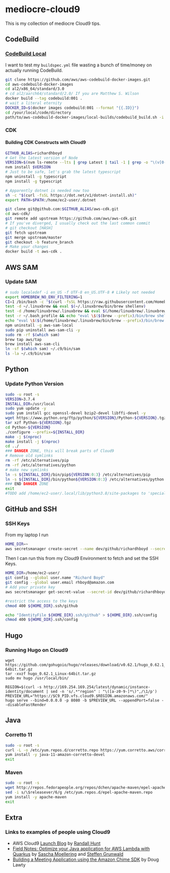 # mediocre-cloud9

This is my collection of mediocre Cloud9 tips.

## CodeBuild

### [CodeBuild Local](https://github.com/aws/aws-codebuild-docker-images)
I want to test my `buildspec.yml` file wasting a bunch of time/money on actually running CodeBuild.


```bash
git clone https://github.com/aws/aws-codebuild-docker-images.git
cd aws-codebuild-docker-images
cd al2/x86_64/standard/3.0
# cd al2/aarch64/standard/2.0/ If you are Matthew S. Wilson
docker build --tag codebuild:001 . 
# wait a literal eternity
DOCKER_ID=$(docker images codebuild:001 --format "{{.ID}}")
cd /your/local/code/directory
path/to/aws-codebuild-docker-images/local-builds/codebuild_build.sh -i $DOCKER_ID -a $(pwd)/artifacts -m -p isengard_example
```

### CDK

#### Building CDK Constructs with Cloud9

```bash
GITHUB_ALIAS=richardhboyd
# Get the latest version of Node
VERSION=$(nvm ls-remote --lts | grep Latest | tail -1 | grep -o "\(v[0-9][0-9]*\.[0-9][0-9]*\.[0-9][0-9]*\)")
nvm install $VERSION
# Just to be safe, let's grab the latest typescript
npm uninstall -g typescript
npm install -g typescript

# Apparently dotnet is needed now too
sh -c "$(curl -fsSL https://dot.net/v1/dotnet-install.sh)"
export PATH=$PATH:/home/ec2-user/.dotnet

git clone git@github.com:$GITHUB_ALIAS/aws-cdk.git
cd aws-cdk/
git remote add upstream https://github.com/aws/aws-cdk.git
# If you've diverged, I usually check out the last common commit
# git checkout [HASH]
git fetch upstream
git merge upstream/master
git checkout -b feature_branch
# Make your changes
docker build -t aws-cdk .
```

## AWS SAM

### Update SAM

```bash
# sudo localedef -i en_US -f UTF-8 en_US.UTF-8 # Likely not needed
export HOMEBREW_NO_ENV_FILTERING=1
CI=1 /bin/bash -c "$(curl -fsSL https://raw.githubusercontent.com/Homebrew/install/master/install.sh)"
test -d ~/.linuxbrew && eval $(~/.linuxbrew/bin/brew shellenv)
test -d /home/linuxbrew/.linuxbrew && eval $(/home/linuxbrew/.linuxbrew/bin/brew shellenv)
test -r ~/.bash_profile && echo "eval \$($(brew --prefix)/bin/brew shellenv)" >>~/.bash_profile
echo "eval \$($(/home/linuxbrew/.linuxbrew/bin/brew --prefix)/bin/brew shellenv)" >>~/.profile
npm uninstall -g aws-sam-local
sudo pip uninstall aws-sam-cli -y
sudo rm -rf $(which sam)
brew tap aws/tap
brew install aws-sam-cli
ln -sf $(which sam) ~/.c9/bin/sam
ls -la ~/.c9/bin/sam
```

## Python

### Update Python Version

```bash
sudo -u root -s
VERSION=3.7.4
INSTALL_DIR=/usr/local
sudo yum update -y
sudo yum install gcc openssl-devel bzip2-devel libffi-devel -y
wget https://www.python.org/ftp/python/${VERSION}/Python-${VERSION}.tgz
tar xzf Python-${VERSION}.tgz
cd Python-${VERSION}
./configure --prefix=${INSTALL_DIR}
make -j $(nproc)
make install -j $(nproc)
cd ../
### DANGER ZONE, this will break parts of Cloud9
# Remove old symlinks
rm -rf /etc/alternatives/pip
rm -rf /etc/alternatives/python
# make new symlinks
ln -s ${INSTALL_DIR}/bin/pip${VERSION:0:3} /etc/alternatives/pip
ln -s ${INSTALL_DIR}/bin/python${VERSION:0:3} /etc/alternatives/python
### END DANGER ZONE
exit
#TODO add /home/ec2-user/.local/lib/python3.8/site-packages to 'special' PATH
```

## GitHub and SSH

### SSH Keys
From my laptop I run

```bash
HOME_DIR=~
aws secretsmanager create-secret --name dev/github/richardhboyd --secret-string file://${HOME_DIR}/.ssh/github --region us-west-2 --profile federate
```

Then I can run this from my Cloud9 Environment to fetch and set the SSH Keys.

```bash
HOME_DIR=/home/ec2-user/
git config --global user.name "Richard Boyd"
git config --global user.email rhboyd@amazon.com
# Add your private key
aws secretsmanager get-secret-value --secret-id dev/github/richardhboyd --query "SecretString" --output text --region us-west-2 > ${HOME_DIR}.ssh/github

#restrict the access to the keys
chmod 400 ${HOME_DIR}.ssh/github

echo "IdentityFile ${HOME_DIR}.ssh/github" > ${HOME_DIR}.ssh/config
chmod 400 ${HOME_DIR}.ssh/config
```

## Hugo

### Running Hugo on Cloud9

```
wget https://github.com/gohugoio/hugo/releases/download/v0.62.1/hugo_0.62.1_Linux-64bit.tar.gz
tar -xvzf hugo_0.62.1_Linux-64bit.tar.gz
sudo mv hugo /usr/local/bin/

REGION=$(curl -s http://169.254.169.254/latest/dynamic/instance-identity/document | sed -n 's/.*"region" : "\([a-z0-9-]*\)",/\1/p')
PREVIEW_URL="https://$C9_PID.vfs.cloud9.$REGION.amazonaws.com/"
hugo serve --bind=0.0.0.0 -p 8080 -b $PREVIEW_URL --appendPort=false --disableFastRender
```

## Java

### Corretto 11

```bash
sudo -u root -s
curl -L -o /etc/yum.repos.d/corretto.repo https://yum.corretto.aws/corretto.repo
yum install -y java-11-amazon-corretto-devel
exit
```

### Maven
```bash
sudo -u root -s
wget http://repos.fedorapeople.org/repos/dchen/apache-maven/epel-apache-maven.repo -O /etc/yum.repos.d/epel-apache-maven.repo
sed -i s/\$releasever/6/g /etc/yum.repos.d/epel-apache-maven.repo
yum install -y apache-maven
exit
```
## Extra

### Links to examples of people using Cloud9
- AWS Cloud9 [Launch Blog](https://aws.amazon.com/blogs/aws/aws-cloud9-cloud-developer-environments/) by [Randall Hunt](https://twitter.com/jrhunt)
- [Field Notes: Optimize your Java application for AWS Lambda with Quarkus](https://aws.amazon.com/blogs/architecture/field-notes-optimize-your-java-application-for-aws-lambda-with-quarkus/) by [Sascha Moellering](https://twitter.com/sascha242) and [Steffen Grunwald](https://twitter.com/steffeng)
- [Building a Meeting Application using the Amazon Chime SDK](https://aws.amazon.com/blogs/business-productivity/building-a-meeting-application-using-the-amazon-chime-sdk/) by Doug Lawty